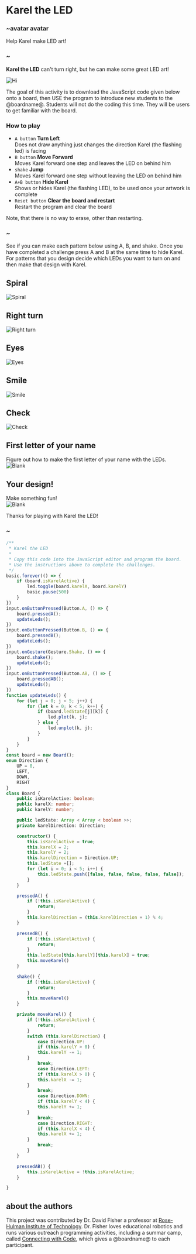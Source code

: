 # Karel the LED

### ~avatar avatar

Help Karel make LED art!

### ~

**Karel the LED** can't turn right, but he can make some great LED art!

![](/static/mb/projects/karel/hi.png "Hi")

The goal of this activity is to download the JavaScript code given below onto a board,
then USE the program to introduce new students to the @boardname@.
Students will not do the coding this time.  They will be users to get familiar with the board.

### How to play

* ``A button`` **Turn Left**  
Does not draw anything just changes the direction Karel (the flashing led) is facing
* ``B button`` **Move Forward**  
Moves Karel forward one step and leaves the LED on behind him
* ``shake`` **Jump**  
Moves Karel forward one step without leaving the LED on behind him
* ``A+B button`` **Hide Karel**  
Shows or hides Karel (the flashing LED), to be used once your artwork is complete
* ``Reset button`` **Clear the board and restart**  
Restart the program and clear the board

Note, that there is no way to erase, other than restarting.

### ~

See if you can make each pattern below using A, B, and shake.  Once you have completed a challenge press A and B at the same time to hide Karel.
For patterns that you design decide which LEDs you want to turn on and then make that design with Karel.

## Spiral
![](/static/mb/projects/karel/spiral.png "Spiral")

## Right turn
![](/static/mb/projects/karel/right-turn.png "Right turn")

## Eyes
![](/static/mb/projects/karel/eyes.png "Eyes")

## Smile
![](/static/mb/projects/karel/smile.png "Smile")

## Check
![](/static/mb/projects/karel/check.png "Check")

## First letter of your name
Figure out how to make the first letter of your name with the LEDs.  
![](/static/mb/projects/karel/blank.png "Blank")

## Your design!
Make something fun!  
![](/static/mb/projects/karel/blank.png "Blank")

Thanks for playing with Karel the LED!

### ~

```typescript
/**
 * Karel the LED
 * 
 * Copy this code into the JavaScript editor and program the board.
 * Use the instructions above to complete the challenges.
 */
basic.forever(() => {
    if (board.isKarelActive) {
        led.toggle(board.karelX, board.karelY)
        basic.pause(500)
    }
})
input.onButtonPressed(Button.A, () => {
    board.pressedA();
    updateLeds();
})
input.onButtonPressed(Button.B, () => {
    board.pressedB();
    updateLeds();
})
input.onGesture(Gesture.Shake, () => {
    board.shake();
    updateLeds();
})
input.onButtonPressed(Button.AB, () => {
    board.pressedAB();
    updateLeds();
})
function updateLeds() {
    for (let j = 0; j < 5; j++) {
        for (let k = 0; k < 5; k++) {
            if (board.ledState[j][k]) {
                led.plot(k, j);
            } else {
                led.unplot(k, j);
            }
        }
    }
}
const board = new Board();
enum Direction {
    UP = 0,
    LEFT,
    DOWN,
    RIGHT
}
class Board {
    public isKarelActive: boolean;
    public karelX: number;
    public karelY: number;

    public ledState: Array < Array < boolean >>;
    private karelDirection: Direction;

    constructor() {
        this.isKarelActive = true;
        this.karelX = 2;
        this.karelY = 2;
        this.karelDirection = Direction.UP;
        this.ledState =[];
        for (let i = 0; i < 5; i++) {
            this.ledState.push([false, false, false, false, false]);
        }
    }

    pressedA() {
        if (!this.isKarelActive) {
            return;
        }
        this.karelDirection = (this.karelDirection + 1) % 4;
    }

    pressedB() {
        if (!this.isKarelActive) {
            return;
        }
        this.ledState[this.karelY][this.karelX] = true;
        this.moveKarel()
    }

    shake() {
        if (!this.isKarelActive) {
            return;
        }
        this.moveKarel()
    }

    private moveKarel() {
        if (!this.isKarelActive) {
            return;
        }
        switch (this.karelDirection) {
            case Direction.UP:
            if (this.karelY > 0) {
            this.karelY -= 1;
        }
            break;
            case Direction.LEFT:
            if (this.karelX > 0) {
            this.karelX -= 1;
        }
            break;
            case Direction.DOWN:
            if (this.karelY < 4) {
            this.karelY += 1;
        }
            break;
            case Direction.RIGHT:
            if (this.karelX < 4) {
            this.karelX += 1;
        }
            break;
        }
    }

    pressedAB() {
        this.isKarelActive = !this.isKarelActive;
    }

}
```



## about the authors
This project was contributed by Dr. David Fisher a professor at [Rose-Hulman Institute of Technology](http://www.rose-hulman.edu/). Dr. Fisher loves educational robotics and runs various outreach programming activities, including a summar camp, called [Connecting with Code](https://connectingwithcode.org), which gives a @boardname@ to each participant.  